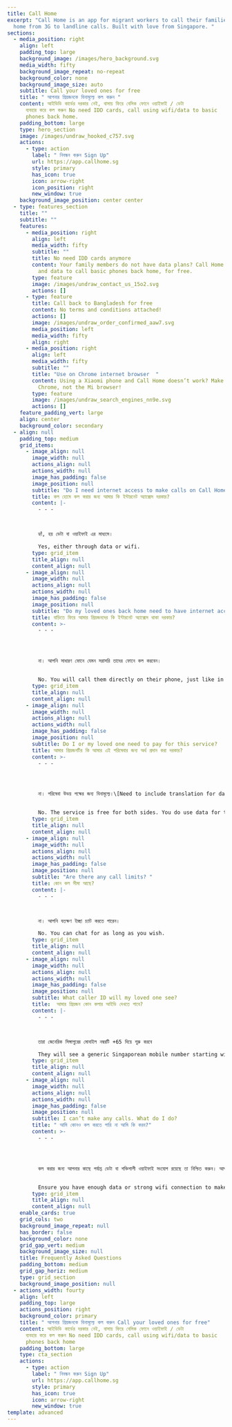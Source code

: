 ```yaml
---
title: Call Home
excerpt: "Call Home is an app for migrant workers to call their families back
  home from 3G to landline calls. Built with love from Singapore. "
sections:
  - media_position: right
    align: left
    padding_top: large
    background_image: /images/hero_background.svg
    media_width: fifty
    background_image_repeat: no-repeat
    background_color: none
    background_image_size: auto
    subtitle: Call your loved ones for free
    title: " আপনার প্রিয়জনকে বিনামূল্যে কল করুন "
    content: আইডিডি কার্ডের দরকার নেই, বাসায় ফিরে বেসিক ফোনে ওয়াইফাই / ডেটা
      ব্যবহার করে কল করুন No need IDD cards, call using wifi/data to basic
      phones back home.
    padding_bottom: large
    type: hero_section
    image: /images/undraw_hooked_c757.svg
    actions:
      - type: action
        label: " নিবন্ধন করুন Sign Up"
        url: https://app.callhome.sg
        style: primary
        has_icon: true
        icon: arrow-right
        icon_position: right
        new_window: true
    background_image_position: center center
  - type: features_section
    title: ""
    subtitle: ""
    features:
      - media_position: right
        align: left
        media_width: fifty
        subtitle: ""
        title: No need IDD cards anymore
        content: Your family members do not have data plans? Call Home lets you use wifi
          and data to call basic phones back home, for free.
        type: feature
        image: /images/undraw_contact_us_15o2.svg
        actions: []
      - type: feature
        title: Call back to Bangladesh for free
        content: No terms and conditions attached!
        actions: []
        image: /images/undraw_order_confirmed_aaw7.svg
        media_position: left
        media_width: fifty
        align: right
      - media_position: right
        align: left
        media_width: fifty
        subtitle: ""
        title: "Use on Chrome internet browser  "
        content: Using a Xiaomi phone and Call Home doesn’t work? Make sure you use
          Chrome, not the Mi browser!
        type: feature
        image: /images/undraw_search_engines_nn9e.svg
        actions: []
    feature_padding_vert: large
    align: center
    background_color: secondary
  - align: null
    padding_top: medium
    grid_items:
      - image_align: null
        image_width: null
        actions_align: null
        actions_width: null
        image_has_padding: false
        image_position: null
        subtitle: "Do I need internet access to make calls on Call Home? "
        title: কল হোমে কল করার জন্য আমার কি ইন্টারনেট অ্যাক্সেস দরকার?
        content: |-
          - - -



          হ্যাঁ, হয় ডেটা বা ওয়াইফাই এর মাধ্যমে।

          Yes, either through data or wifi.
        type: grid_item
        title_align: null
        content_align: null
      - image_align: null
        image_width: null
        actions_align: null
        actions_width: null
        image_has_padding: false
        image_position: null
        subtitle: "Do my loved ones back home need to have internet access? "
        title: বাড়িতে ফিরে আমার প্রিয়জনদের কি ইন্টারনেট অ্যাক্সেস থাকা দরকার?
        content: >-
          - - -




          না। আপনি সাধারণ ফোনে যেমন সরাসরি তাদের ফোনে কল করবেন।


          No. You will call them directly on their phone, just like in a normal IDD call.
        type: grid_item
        title_align: null
        content_align: null
      - image_align: null
        image_width: null
        actions_align: null
        actions_width: null
        image_has_padding: false
        image_position: null
        subtitle: Do I or my loved one need to pay for this service?
        title: আমার প্রিয়জনটির কি আমার এই পরিষেবার জন্য অর্থ প্রদান করা দরকার?
        content: >-
          - - -




          না। পরিষেবা উভয় পক্ষের জন্য বিনামূল্যে।\[Need to include translation for data lines]


          No. The service is free for both sides. You do use data for the service though. 1 hour of call time should use up around 1.5MB of data.
        type: grid_item
        title_align: null
        content_align: null
      - image_align: null
        image_width: null
        actions_align: null
        actions_width: null
        image_has_padding: false
        image_position: null
        subtitle: "Are there any call limits? "
        title: কোন কল সীমা আছে?
        content: |-
          - - -



          না। আপনি যতক্ষণ ইচ্ছা চ্যাট করতে পারেন।

          No. You can chat for as long as you wish.
        type: grid_item
        title_align: null
        content_align: null
      - image_align: null
        image_width: null
        actions_align: null
        actions_width: null
        image_has_padding: false
        image_position: null
        subtitle: What caller ID will my loved one see? 
        title:  আমার প্রিয়জন কোন কলার আইডি দেখতে পাবে?
        content: |-
          - - -



          তারা জেনেরিক সিঙ্গাপুরের মোবাইল নম্বরটি +65 দিয়ে শুরু করবে

          They will see a generic Singaporean mobile number starting with +65.
        type: grid_item
        title_align: null
        content_align: null
      - image_align: null
        image_width: null
        actions_align: null
        actions_width: null
        image_has_padding: false
        image_position: null
        subtitle: I can’t make any calls. What do I do?
        title: " আমি কোনও কল করতে পারি না আমি কি করব?"
        content: >-
          - - -




          কল করার জন্য আপনার কাছে পর্যাপ্ত ডেটা বা শক্তিশালী ওয়াইফাই সংযোগ রয়েছে তা নিশ্চিত করুন। আপনি যদি মি ব্রোভার ব্যবহার করছেন তবে ক্রোম ব্রাউজারে স্যুইচ করুন এবং আবার চেষ্টা করুন।


          Ensure you have enough data or strong wifi connection to make a call. If you are using Mi brower, switch over to Chrome browser and try again.
        type: grid_item
        title_align: null
        content_align: null
    enable_cards: true
    grid_cols: two
    background_image_repeat: null
    has_border: false
    background_color: none
    grid_gap_vert: medium
    background_image_size: null
    title: Frequently Asked Questions
    padding_bottom: medium
    grid_gap_horiz: medium
    type: grid_section
    background_image_position: null
  - actions_width: fourty
    align: left
    padding_top: large
    actions_position: right
    background_color: primary
    title: " আপনার প্রিয়জনকে বিনামূল্যে কল করুন Call your loved ones for free"
    content: আইডিডি কার্ডের দরকার নেই, বাসায় ফিরে বেসিক ফোনে ওয়াইফাই / ডেটা
      ব্যবহার করে কল করুন No need IDD cards, call using wifi/data to basic
      phones back home
    padding_bottom: large
    type: cta_section
    actions:
      - type: action
        label: " নিবন্ধন করুন Sign Up"
        url: https://app.callhome.sg
        style: primary
        has_icon: true
        icon: arrow-right
        new_window: true
template: advanced
---
```


